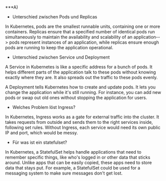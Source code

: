 ***A)

- Unterschied zwischen Pods und Replicas

In Kubernetes, pods are the smallest runnable units, containing one or more containers. Replicas ensure that a specified number of identical pods run simultaneously
to maintain the availability and scalability of an application--> pods represent instances of an application, while replicas ensure enough pods are running 
to keep the application operational.


- Unterschied zwischen Service und Deployment

A Service in Kubernetes is like a specific address for a bunch of pods. It helps different parts of the application talk to these pods without knowing exactly where they are. 
It also spreads out the traffic to these pods evenly.

A Deployment tells Kubernetes how to create and update pods. It lets you change the application while it's still running. For instance, you can add new pods or swap out old ones 
without stopping the application for users.


- Welches Problem löst Ingress?

In Kubernetes, Ingress works as a gate for external traffic into the cluster. It takes requests from outside and sends them to the right services inside, following set rules.
Without Ingress, each service would need its own public IP and port, which would be messy.



- Für was ist ein statefulset?

In Kubernetes, a StatefulSet helps handle applications that need to remember specific things, like who's logged in or other data that sticks around. 
Unlike apps that can be easily copied, these apps need to store data that stays put. For example, a StatefulSet could be used for a messaging system to make sure messages don't get lost.
